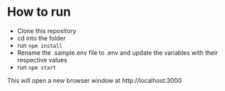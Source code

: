 # How to run

- Clone this repository
- cd into the folder
- run `npm install`
- Rename the .sample.env file to .env and update the variables with their respective values 
- run `npm start`

This will open a new browser window at http://localhost:3000
